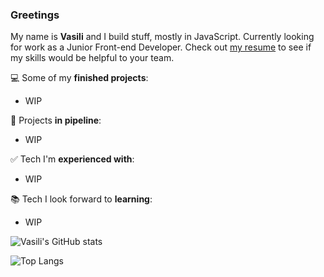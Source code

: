 ### Greetings 

My name is __Vasili__ and I build stuff, mostly in JavaScript. Currently looking for work as a Junior Front-end Developer. Check out [my resume](https://va-z.github.io/rsschool-cv/) to see if my skills would be helpful to your team.
  
:computer: Some of my __finished projects__:
 - WIP

:wrench: Projects __in pipeline__:
 - WIP

:white_check_mark: Tech I'm __experienced with__:
 - WIP
 
:books: Tech I look forward to __learning__:
 - WIP

![Vasili's GitHub stats](https://github-readme-stats.vercel.app/api?username=va-z&count_private=true&bg_color=0,C04848,480048&title_color=fff&text_color=fff&&icon_color=6e106e&hide=stars,issues&show_icons=true)

![Top Langs](https://github-readme-stats.vercel.app/api/top-langs/?username=va-z&layout=compact&bg_color=0,C04848,480048&title_color=fff&text_color=fff&&icon_color=6e106e)

